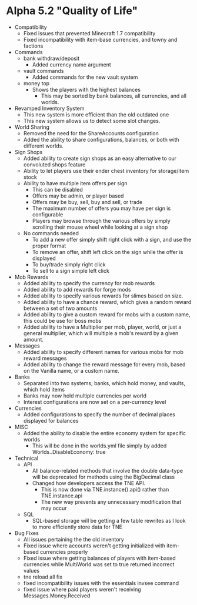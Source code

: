 Alpha 5.2 "Quality of Life"
=============================
- Compatibility
  - Fixed issues that prevented Minecraft 1.7 compatibility
  - Fixed incompatibility with item-base currencies, and towny and factions
- Commands
  - bank withdraw/deposit
    - Added currency name argument
  - vault commands
    - Added commands for the new vault system
  - money top
    - Shows the players with the highest balances
      - This may be sorted by bank balances, all currencies, and all worlds.
- Revamped Inventory System
  - This new system is more efficient than the old outdated one
  - This new system allows us to detect some slot changes.
- World Sharing
  - Removed the need for the ShareAccounts configuration
  - Added the ability to share configurations, balances, or both with different worlds.
- Sign Shops
  - Added ability to create sign shops as an easy alternative to our convoluted shops feature
  - Ability to let players use their ender chest inventory for storage/item stock
  - Ability to have multiple item offers per sign
    - This can be disabled
    - Offers may be admin, or player based
    - Offers may be buy, sell, buy and sell, or trade
    - The maximum number of offers you may have per sign is configurable
    - Players may browse through the various offers by simply scrolling their mouse wheel while looking at a sign shop
  - No commands needed
    - To add a new offer simply shift right click with a sign, and use the proper format
    - To remove an offer, shift left click on the sign while the offer is displayed
    - To buy/trade simply right click
    - To sell to a sign simple left click
- Mob Rewards
  - Added ability to specify the currency for mob rewards
  - Added ability to add rewards for forge mods
  - Added ability to specify various rewards for slimes based on size.
  - Added ability to have a chance reward, which gives a random reward between a set of two amounts
  - Added ability to give a custom reward for mobs with a custom name, this could be use for boss mobs
  - Added ability to have a Multiplier per mob, player, world, or just a general multiplier, which will multiple a mob's reward by a given amount.
- Messages
  - Added ability to specify different names for various mobs for mob reward messages
  - Added ability to change the reward message for every mob, based on the Vanilla name, or a custom name.
- Banks
  - Separated into two systems; banks, which hold money, and vaults, which hold items
  - Banks may now hold multiple currencies per world
  - Interest configurations are now set on a per-currency level
- Currencies
  - Added configurations to specify the number of decimal places displayed for balances 
- MISC
  - Added the ability to disable the entire economy system for specific worlds
    - This will be done in the worlds.yml file simply by added Worlds.<worldname>.DisableEconomy: true
- Technical
  - API
    - All balance-related methods that involve the double data-type will be deprecated for methods using the BigDecimal class
    - Changed how developers access the TNE API.
      - This is now done via TNE.instance().api() rather than TNE.instance.api
      - The new way prevents any unnecessary modification that may occur
  - SQL
    - SQL-based storage will be getting a few table rewrites as I look to more efficiently store data for TNE
- Bug Fixes
  - All issues pertaining the the old inventory
  - Fixed issue where accounts weren't getting initialized with item-based currencies properly
  - Fixed issue where getting balances of players with item-based currencies while MultiWorld was set to true returned incorrect values
  - tne reload all fix
  - fixed incompatibility issues with the essentials invsee command
  - fixed issue where paid players weren't receiving Messages.Money.Received